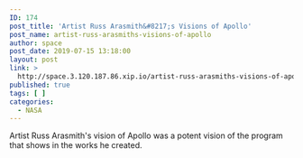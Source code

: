 ```yaml
---
ID: 174
post_title: 'Artist Russ Arasmith&#8217;s Visions of Apollo'
post_name: artist-russ-arasmiths-visions-of-apollo
author: space
post_date: 2019-07-15 13:18:00
layout: post
link: >
  http://space.3.120.187.86.xip.io/artist-russ-arasmiths-visions-of-apollo
published: true
tags: [ ]
categories:
  - NASA
---
```

Artist Russ Arasmith's vision of Apollo was a potent vision of the program that shows in the works he created. 